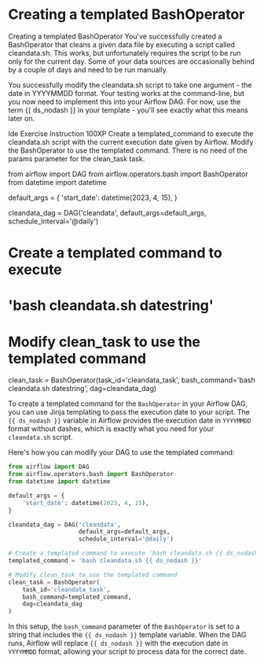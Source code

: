 # Creating a templated BashOperator

Creating a templated BashOperator
You've successfully created a BashOperator that cleans a given data file by executing a script called cleandata.sh. This works, but unfortunately requires the script to be run only for the current day. Some of your data sources are occasionally behind by a couple of days and need to be run manually.

You successfully modify the cleandata.sh script to take one argument - the date in YYYYMMDD format. Your testing works at the command-line, but you now need to implement this into your Airflow DAG. For now, use the term {{ ds_nodash }} in your template - you'll see exactly what this means later on.

Ide Exercise Instruction
100XP
Create a templated_command to execute the cleandata.sh script with the current execution date given by Airflow.
Modify the BashOperator to use the templated command.
There is no need of the params parameter for the clean_task task.

from airflow import DAG
from airflow.operators.bash import BashOperator
from datetime import datetime

default_args = {
  'start_date': datetime(2023, 4, 15),
}

cleandata_dag = DAG('cleandata',
                    default_args=default_args,
                    schedule_interval='@daily')

# Create a templated command to execute
# 'bash cleandata.sh datestring'


# Modify clean_task to use the templated command
clean_task = BashOperator(task_id='cleandata_task',
                          bash_command='bash cleandata.sh datestring',
                          dag=cleandata_dag)

To create a templated command for the `BashOperator` in your Airflow DAG, you can use Jinja templating to pass the execution date to your script. The `{{ ds_nodash }}` variable in Airflow provides the execution date in `YYYYMMDD` format without dashes, which is exactly what you need for your `cleandata.sh` script.

Here's how you can modify your DAG to use the templated command:

```python
from airflow import DAG
from airflow.operators.bash import BashOperator
from datetime import datetime

default_args = {
    'start_date': datetime(2023, 4, 15),
}

cleandata_dag = DAG('cleandata',
                    default_args=default_args,
                    schedule_interval='@daily')

# Create a templated command to execute 'bash cleandata.sh {{ ds_nodash }}'
templated_command = 'bash cleandata.sh {{ ds_nodash }}'

# Modify clean_task to use the templated command
clean_task = BashOperator(
    task_id='cleandata_task',
    bash_command=templated_command,
    dag=cleandata_dag
)
```

In this setup, the `bash_command` parameter of the `BashOperator` is set to a string that includes the `{{ ds_nodash }}` template variable. When the DAG runs, Airflow will replace `{{ ds_nodash }}` with the execution date in `YYYYMMDD` format, allowing your script to process data for the correct date.